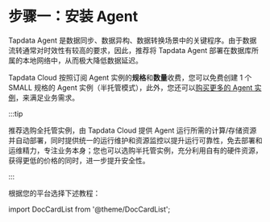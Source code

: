 # 步骤一：安装 Agent

Tapdata Agent 是数据同步、数据异构、数据转换场景中的关键程序。由于数据流转通常对时效性有较高的要求，因此，推荐将 Tapdata Agent 部署在数据库所属的本地网络中，从而极大降低数据延迟。

Tapdata Cloud 按照订阅 Agent 实例的**规格**和**数量**收费，您可以免费创建 1 个 SMALL 规格的 Agent 实例（半托管模式），此外，您还可以[购买更多的 Agent 实例](../../billing/billing-overview.md)，来满足业务需求。

:::tip

推荐选购全托管实例，由 Tapdata Cloud 提供 Agent 运行所需的计算/存储资源并自动部署，同时提供统一的运行维护和资源监控以提升运行可靠性，免去部署和运维精力，专注业务本身；您也可以选购半托管实例，充分利用自有的硬件资源，获得更低的价格的同时，进一步提升安全性。

:::

根据您的平台选择下述教程：

import DocCardList from '@theme/DocCardList';

<DocCardList />

